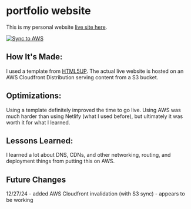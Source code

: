 # portfolio website

This is my personal website [live site here](https://www.justinmemphis.com).

[![Sync to AWS](https://github.com/Justinmemphis/portfolio-website/actions/workflows/s3sync.yml/badge.svg)](https://github.com/Justinmemphis/portfolio-website/actions/workflows/s3sync.yml)

## How It's Made:
I used a template from [HTML5UP](https://www.html5up.net).  The actual live website is hosted on an AWS Cloudfront Distribution serving content from a S3 bucket.

## Optimizations:
Using a template definitely improved the time to go live.  Using AWS was much harder than using Netlify (what I used before), but ultimately it was worth it for what I learned.

## Lessons Learned:
I learned a lot about DNS, CDNs, and other networking, routing, and deployment things from putting this on AWS.

## Future Changes
12/27/24 - added AWS Cloudfront invalidation (with S3 sync) - appears to be working
